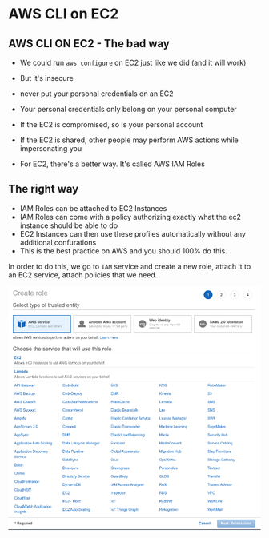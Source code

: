 # AWS CLI on EC2

## AWS CLI ON EC2 - The bad way

- We could run `aws configure` on EC2 just like we did (and it will work)
- But it's insecure
- never put your personal credentials on an EC2
- Your personal credentials only belong on your personal computer

- If the EC2 is compromised, so is your personal account
- If the EC2 is shared, other people may perform AWS actions while impersonating you

- For EC2, there's a better way. It's called AWS IAM Roles

## The right way

- IAM Roles can be attached to EC2 Instances
- IAM Roles can come with a policy authorizing exactly what the ec2 instance should be able to do
- EC2 Instances can then use these profiles automatically without any additional confurations
- This is the best practice on AWS and you should 100% do this.

In order to do this, we go to `IAM` service and create a new role, attach it to an EC2 service, attach policies that we need.

![](images/2019-12-30-12-41-43.png)